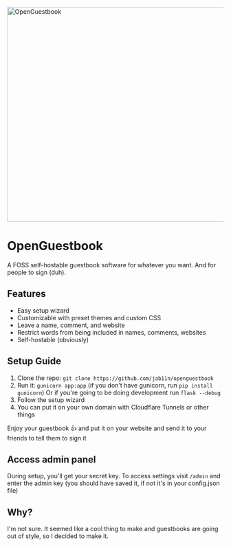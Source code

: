 <img width="1500" height="500" alt="OpenGuestbook" src="https://github.com/user-attachments/assets/eeb5a1e3-2933-42c3-918e-8d6ba3fb2804" />

# OpenGuestbook

A FOSS self-hostable guestbook software for whatever you want. And for people to sign (duh).

## Features

-   Easy setup wizard
-   Customizable with preset themes and custom CSS
-   Leave a name, comment, and website
-   Restrict words from being included in names, comments, websites
-   Self-hostable (obviously)

## Setup Guide

1. Clone the repo: `git clone https://github.com/jab11n/openguestbook`
2. Run it: `gunicorn app:app` (if you don't have gunicorn, run `pip install gunicorn`) Or if you're going to be doing development run `flask --debug`
3. Follow the setup wizard
4. You can put it on your own domain with Cloudflare Tunnels or other things

Enjoy your guestbook 👍 and put it on your website and send it to your friends to tell them to sign it

## Access admin panel

During setup, you'll get your secret key. To access settings visit `/admin` and enter the admin key (you should have saved it, if not it's in your config.json file)

## Why?

I'm not sure. It seemed like a cool thing to make and guestbooks are going out of style, so I decided to make it.
